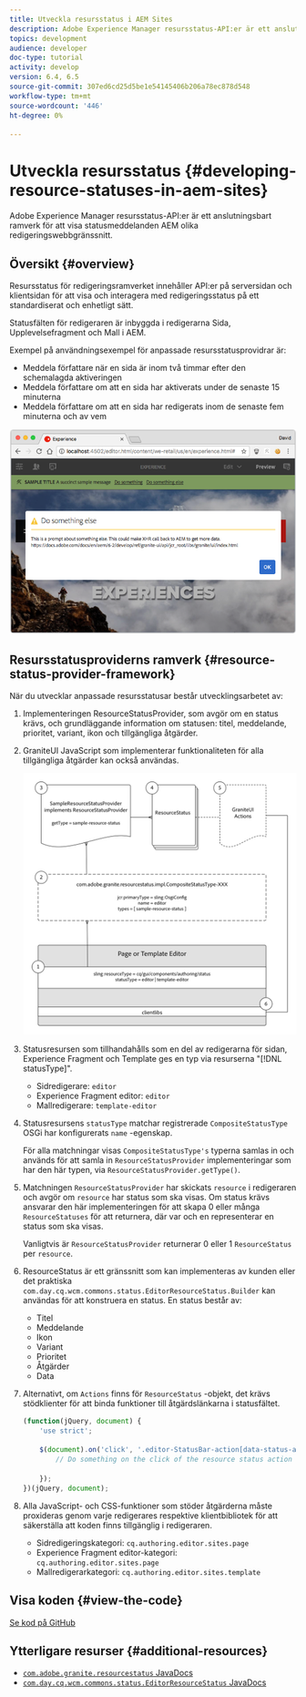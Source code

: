 ```yaml
---
title: Utveckla resursstatus i AEM Sites
description: Adobe Experience Manager resursstatus-API:er är ett anslutningsbart ramverk för att visa statusmeddelanden AEM olika redigeringswebbgränssnitt.
topics: development
audience: developer
doc-type: tutorial
activity: develop
version: 6.4, 6.5
source-git-commit: 307ed6cd25d5be1e54145406b206a78ec878d548
workflow-type: tm+mt
source-wordcount: '446'
ht-degree: 0%

---
```



# Utveckla resursstatus {#developing-resource-statuses-in-aem-sites}

Adobe Experience Manager resursstatus-API:er är ett anslutningsbart ramverk för att visa statusmeddelanden AEM olika redigeringswebbgränssnitt.

## Översikt {#overview}

Resursstatus för redigeringsramverket innehåller API:er på serversidan och klientsidan för att visa och interagera med redigeringsstatus på ett standardiserat och enhetligt sätt.

Statusfälten för redigeraren är inbyggda i redigerarna Sida, Upplevelsefragment och Mall i AEM.

Exempel på användningsexempel för anpassade resursstatusprovidrar är:

* Meddela författare när en sida är inom två timmar efter den schemalagda aktiveringen
* Meddela författare om att en sida har aktiverats under de senaste 15 minuterna
* Meddela författare om att en sida har redigerats inom de senaste fem minuterna och av vem

![Översikt över resursstatus för AEM](assets/sample-editor-resource-status-screenshot.png)

## Resursstatusproviderns ramverk {#resource-status-provider-framework}

När du utvecklar anpassade resursstatusar består utvecklingsarbetet av:

1. Implementeringen ResourceStatusProvider, som avgör om en status krävs, och grundläggande information om statusen: titel, meddelande, prioritet, variant, ikon och tillgängliga åtgärder.
2. GraniteUI JavaScript som implementerar funktionaliteten för alla tillgängliga åtgärder kan också användas.

   ![resursstatusarkitektur](assets/sample-editor-resource-status-application-architecture.png)

3. Statusresursen som tillhandahålls som en del av redigerarna för sidan, Experience Fragment och Template ges en typ via resurserna &quot;[!DNL statusType]&quot;.

   * Sidredigerare: `editor`
   * Experience Fragment editor: `editor`
   * Mallredigerare: `template-editor`

4. Statusresursens `statusType` matchar registrerade `CompositeStatusType` OSGi har konfigurerats `name` -egenskap.

   För alla matchningar visas `CompositeStatusType's` typerna samlas in och används för att samla in `ResourceStatusProvider` implementeringar som har den här typen, via `ResourceStatusProvider.getType()`.

5. Matchningen `ResourceStatusProvider` har skickats `resource` i redigeraren och avgör om `resource` har status som ska visas. Om status krävs ansvarar den här implementeringen för att skapa 0 eller många `ResourceStatuses` för att returnera, där var och en representerar en status som ska visas.

   Vanligtvis är `ResourceStatusProvider` returnerar 0 eller 1 `ResourceStatus` per `resource`.

6. ResourceStatus är ett gränssnitt som kan implementeras av kunden eller det praktiska `com.day.cq.wcm.commons.status.EditorResourceStatus.Builder` kan användas för att konstruera en status. En status består av:

   * Titel
   * Meddelande
   * Ikon
   * Variant
   * Prioritet
   * Åtgärder
   * Data

7. Alternativt, om `Actions` finns för `ResourceStatus` -objekt, det krävs stödklienter för att binda funktioner till åtgärdslänkarna i statusfältet.

   ```js
   (function(jQuery, document) {
       'use strict';
   
       $(document).on('click', '.editor-StatusBar-action[data-status-action-id="do-something"]', function () {
           // Do something on the click of the resource status action
   
       });
   })(jQuery, document);
   ```

8. Alla JavaScript- och CSS-funktioner som stöder åtgärderna måste proxideras genom varje redigerares respektive klientbibliotek för att säkerställa att koden finns tillgänglig i redigeraren.

   * Sidredigeringskategori: `cq.authoring.editor.sites.page`
   * Experience Fragment editor-kategori: `cq.authoring.editor.sites.page`
   * Mallredigerarkategori: `cq.authoring.editor.sites.template`

## Visa koden {#view-the-code}

[Se kod på GitHub](https://github.com/Adobe-Consulting-Services/acs-aem-samples/tree/master/bundle/src/main/java/com/adobe/acs/samples/resourcestatus/impl/SampleEditorResourceStatusProvider.java)

## Ytterligare resurser {#additional-resources}

* [`com.adobe.granite.resourcestatus` JavaDocs](https://helpx.adobe.com/experience-manager/6-5/sites/developing/using/reference-materials/javadoc/com/adobe/granite/resourcestatus/package-summary.html)
* [`com.day.cq.wcm.commons.status.EditorResourceStatus` JavaDocs](https://helpx.adobe.com/experience-manager/6-5/sites/developing/using/reference-materials/javadoc/com/day/cq/wcm/commons/status/EditorResourceStatus.html)

